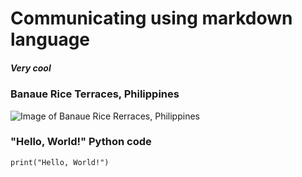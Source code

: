 # Communicating using markdown language
##### Very cool

### Banaue Rice Terraces, Philippines

![Image of Banaue Rice Rerraces, Philippines](https://github.com/Exp-Communicate-Using-Markdown-Cohort-1/series-communicate-using-markdown-ruzcko/assets/67700033/51236c86-b94c-4afe-be56-a3fc63e8eaf8)

### "Hello, World!" Python code

```{python}
print("Hello, World!")
```
